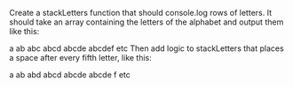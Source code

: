 Create a stackLetters function that should console.log rows of letters. It should take an array containing the letters of the alphabet and output them like this:

a
ab
abc
abcd
abcde
abcdef
etc
Then add logic to stackLetters that places a space after every fifth letter, like this:

a
ab
abd
abcd
abcde
abcde f
etc